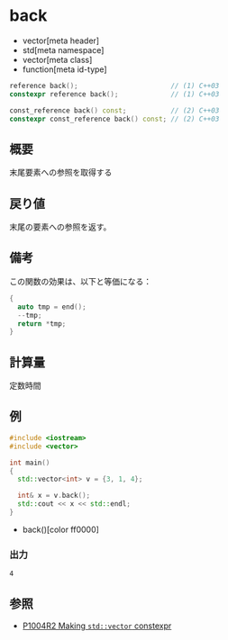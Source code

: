 # back
* vector[meta header]
* std[meta namespace]
* vector[meta class]
* function[meta id-type]

```cpp
reference back();                       // (1) C++03
constexpr reference back();             // (1) C++03

const_reference back() const;           // (2) C++03
constexpr const_reference back() const; // (2) C++03
```

## 概要
末尾要素への参照を取得する


## 戻り値
末尾の要素への参照を返す。


## 備考
この関数の効果は、以下と等価になる：

```cpp
{
  auto tmp = end();
  --tmp;
  return *tmp;
}
```


## 計算量
定数時間


## 例
```cpp example
#include <iostream>
#include <vector>

int main()
{
  std::vector<int> v = {3, 1, 4};

  int& x = v.back();
  std::cout << x << std::endl;
}
```
* back()[color ff0000]

### 出力
```
4
```

## 参照
- [P1004R2 Making `std::vector` constexpr](https://www.open-std.org/jtc1/sc22/wg21/docs/papers/2019/p1004r2.pdf)
